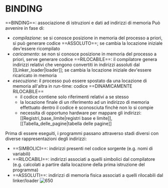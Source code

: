 #  BINDING
==BINDING==: associazione di istruzioni e dati ad indirizzi di memoria
Può avvenire in fase di:
- _compilazione_: se si conosce posizione in memoria del processo a priori, si può generare codice ==ASSOLUTO==; se cambia la locazione iniziale dev'essere ricompilato
- _caricamento_: se non si conosce posizione in memoria del processo a priori, serve generare codice ==RILOCABILE==: il compilatore genera indirizzi relativi che vengono convertiti in indirizzi assoluti dal [[Linker_loader|loader]]; se cambia la locazione iniziale dev'essere ricaricato in memoria
- _esecuzione_: il processo può essere spostato da una locazione di memoria all'altra in run-time: codice ==DINAMICAMENTE RILOCABILE==
	- il codice contiene solo riferimenti relativi a se stesso
	- la locazione finale di un riferimento ad un indirizzo di memoria effettuato dentro il codice è sconosciuta finchè non lo si compie
	- necessita di opportuno hardware per mappare gli indirizzi: [[Registri_base_limite|registri base e limite]], [[Tabella_delle_pagine|tabella delle pagine]]

Prima di essere eseguiti, i programmi passano attraverso stadi diversi con diverse rappresentazioni degli indirizzi:
- ==SIMBOLICI==: indirizzi presenti nel codice sorgente (e.g. nomi di variabili)
- ==RILOCABILI==: indirizzi associati a quelli simbolici dal compilatore (e.g. calcolati a partire dalla locazione della prima istruzione del programma)
- ==ASSOLUTI==: indirizzi di memoria fisica associati a quelli rilocabili dal linker/loader
![650](binding.png)